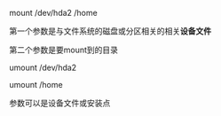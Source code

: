 

mount /dev/hda2 /home

第一个参数是与文件系统的磁盘或分区相关的相关**设备文件**

第二个参数是要mount到的目录

umount /dev/hda2

umount /home

参数可以是设备文件或安装点

